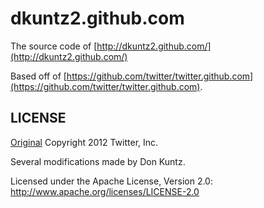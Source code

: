 # dkuntz2.github.com

The source code of [http://dkuntz2.github.com/](http://dkuntz2.github.com/)

Based off of [https://github.com/twitter/twitter.github.com](https://github.com/twitter/twitter.github.com).

## LICENSE

[Original](https://github.com/twitter/twitter.github.com) Copyright 2012 Twitter, Inc.

Several modifications made by Don Kuntz.

Licensed under the Apache License, Version 2.0: http://www.apache.org/licenses/LICENSE-2.0
